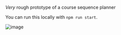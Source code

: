 *Very* rough prototype of a course sequence planner

You can run this locally with `npm run start`.

![image](https://github.com/volovikariel/course-sequence-planner/assets/16262535/6f284ff2-1a33-46bf-af88-cd7fa286a5d4)
